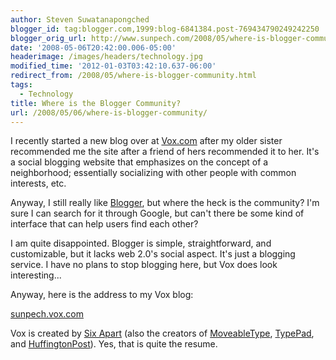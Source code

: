 ```yaml
---
author: Steven Suwatanapongched
blogger_id: tag:blogger.com,1999:blog-6841384.post-769434790249242250
blogger_orig_url: http://www.sunpech.com/2008/05/where-is-blogger-community.html
date: '2008-05-06T20:42:00.006-05:00'
headerimage: /images/headers/technology.jpg
modified_time: '2012-01-03T03:42:10.637-06:00'
redirect_from: /2008/05/where-is-blogger-community.html
tags:
  - Technology
title: Where is the Blogger Community?
url: /2008/05/06/where-is-blogger-community/
---
```



I recently started a new blog over at <a href="http://www.vox.com">Vox.com</a> after my older sister recommended me the site after a friend of hers recommended it to her.  It's a social blogging website that emphasizes on the concept of a neighborhood; essentially socializing with other people with common interests, etc.

Anyway, I still really like <a href="http://www.blogger.com">Blogger</a>, but where the heck is the community?  I'm sure I can search for it through Google, but can't there be some kind of interface that can help users find each other?

I am quite disappointed.  Blogger is simple, straightforward, and customizable, but it lacks web 2.0's social aspect.  It's just a blogging service.  I have no plans to stop blogging here, but Vox does look interesting...

Anyway, here is the address to my Vox blog:

<a href="http://sunpech.vox.com">sunpech.vox.com</a>

Vox is created by <a href="http://www.sixapart.com/">Six Apart</a> (also the creators of <a href="http://www.movabletype.org/">MoveableType</a>, <a href="http://www.typepad.com/">TypePad</a>, and <a href="http://www.huffingtonpost.com">HuffingtonPost</a>).  Yes, that is quite the resume.